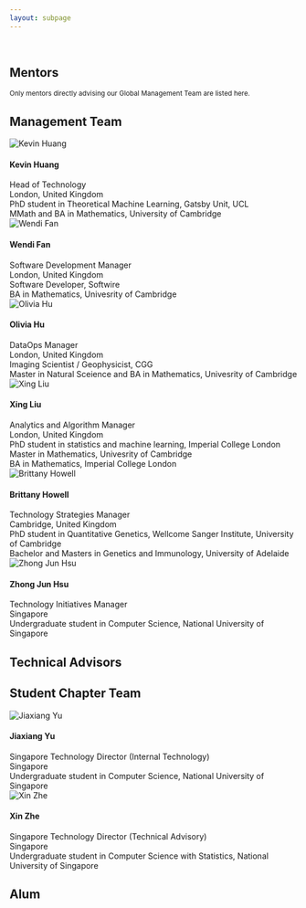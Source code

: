 ```yaml
---
layout: subpage
---
```


<div markdown="1" class="force-dark-link" id="team">

<br>
  
<h2> Mentors </h2>

<small>Only mentors directly advising our Global Management Team are listed here.</small>

<h2> Management Team </h2>

<div class="team-wrapper">
   <div class="team-card">
     <img src="assets/headshot/Kevin_Huang.png" alt="Kevin Huang" class="team-photo">
     <div class="team-text">
       <h4 class="team-name">Kevin Huang</h4>
       <div class="team-title">Head of Technology</div>
       <div class="team-location"><i class="fas fa-map-marker-alt"></i>London, United Kingdom</div>
       <div class="team-desc">
          PhD student in Theoretical Machine Learning, Gatsby Unit, UCL
          <br>
          MMath and BA in Mathematics, University of Cambridge
       </div>
       <div class="team-linkedin"><a href="https://www.linkedin.com/in/kevin-han-huang-995ab1a0/" target="_blank"><i class="fa fa-linkedin-in"></i></a></div>
     </div>
   </div>
   <div class="team-card">
     <img src="assets/headshot/Wendi_Fan.jpg" alt="Wendi Fan" class="team-photo">
     <div class="team-text">
       <h4 class="team-name">Wendi Fan</h4>
       <div class="team-title">Software Development Manager</div>
       <div class="team-location"><i class="fas fa-map-marker-alt"></i>London, United Kingdom</div>
       <div class="team-desc">
         Software Developer, Softwire
         <br>
         BA in Mathematics, Univesrity of Cambridge
       </div>
       <div class="team-linkedin"><a href="https://www.linkedin.com/in/wendi-fan-150b08113/" target="_blank"><i class="fa fa-linkedin-in"></i></a></div>
     </div>
   </div>
   <div class="team-card">
     <img src="assets/headshot/Olivia_Hu.png" alt="Olivia Hu" class="team-photo">
     <div class="team-text">
       <h4 class="team-name">Olivia Hu</h4>
       <div class="team-title">DataOps Manager</div>
       <div class="team-location"><i class="fas fa-map-marker-alt"></i>London, United Kingdom</div>
       <div class="team-desc">
         Imaging Scientist / Geophysicist, CGG
         <br>
         Master in Natural Sceience and BA in Mathematics, Univesrity of Cambridge
       </div>
       <div class="team-linkedin"><a href="https://www.linkedin.com/in/xuezi-hu-b11421184/" target="_blank"><i class="fa fa-linkedin-in"></i></a></div>
     </div>
   </div>
   <div class="team-card">
     <img src="assets/headshot/Xing_Liu.jpg" alt="Xing Liu" class="team-photo">
     <div class="team-text">
       <h4 class="team-name">Xing Liu</h4>
       <div class="team-title">Analytics and Algorithm Manager</div>
       <div class="team-location"><i class="fas fa-map-marker-alt"></i>London, United Kingdom</div>
       <div class="team-desc">
         PhD student in statistics and machine learning, Imperial College London
         <br>
         Master in Mathematics, Univesrity of Cambridge
         <br>
         BA in Mathematics, Imperial College London
       </div>
       <div class="team-linkedin"><a href="https://www.linkedin.com/in/xingliu97/" target="_blank"><i class="fa fa-linkedin-in"></i></a></div>
     </div>
   </div>
   <div class="team-card">
     <img src="assets/headshot/Brittany_Howell.jpg" alt="Brittany Howell" class="team-photo">
     <div class="team-text">
       <h4 class="team-name">Brittany Howell</h4>
       <div class="team-title">Technology Strategies Manager</div>
       <div class="team-location"><i class="fas fa-map-marker-alt"></i>Cambridge, United Kingdom</div>
       <div class="team-desc">
         PhD student in Quantitative Genetics, Wellcome Sanger Institute, University of Cambridge
         <br>
         Bachelor and Masters in Genetics and Immunology, University of Adelaide
       </div>
       <div class="team-linkedin"><a href="https://www.linkedin.com/in/brittanychowell/" target="_blank"><i class="fa fa-linkedin-in"></i></a></div>
     </div>
   </div>
   <div class="team-card">
     <img src="assets/headshot/Zhong_Jun_Hsu.jpg" alt="Zhong Jun Hsu" class="team-photo">
     <div class="team-text">
       <h4 class="team-name">Zhong Jun Hsu</h4>
       <div class="team-title">Technology Initiatives Manager</div>
       <div class="team-location"><i class="fas fa-map-marker-alt"></i>Singapore</div>
       <div class="team-desc">
         Undergraduate student in Computer Science, National University of Singapore
       </div>
       <div class="team-linkedin"><a href="https://www.linkedin.com/in/hsuzhongjun/" target="_blank"><i class="fa fa-linkedin-in"></i></a></div>
     </div>
   </div>
</div>

<h2> Technical Advisors </h2>


<h2> Student Chapter Team </h2>

<div class="team-wrapper">
   <div class="team-card">
     <img src="assets/headshot/Jiaxiang_Yu.jpg" alt="Jiaxiang Yu" class="team-photo">
     <div class="team-text">
       <h4 class="team-name">Jiaxiang Yu</h4>
       <div class="team-title">Singapore Technology Director (Internal Technology)</div>
       <div class="team-location"><i class="fas fa-map-marker-alt"></i>Singapore</div>
       <div class="team-desc">
         Undergraduate student in Computer Science, National University of Singapore
       </div>
       <div class="team-linkedin"><a href="https://www.linkedin.com/in/jiaxiang-yu/" target="_blank"><i class="fa fa-linkedin-in"></i></a></div>
     </div>
   </div>
   <div class="team-card">
     <img src="assets/headshot/Xin_Zhe.jpg" alt="Xin Zhe" class="team-photo">
     <div class="team-text">
       <h4 class="team-name">Xin Zhe</h4>
       <div class="team-title">Singapore Technology Director (Technical Advisory)</div>
       <div class="team-location"><i class="fas fa-map-marker-alt"></i>Singapore</div>
       <div class="team-desc">
         Undergraduate student in Computer Science with Statistics, National University of Singapore
       </div>
       <div class="team-linkedin"><a href="https://www.linkedin.com/in/xin-zhe-b2088a187/" target="_blank"><i class="fa fa-linkedin-in"></i></a></div>
     </div>
   </div>
</div>


<h2> Alum </h2>

</div>

